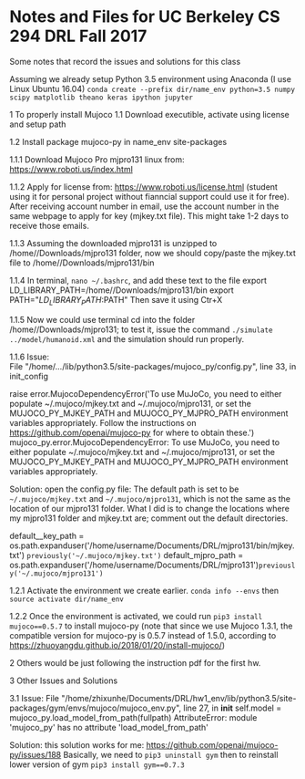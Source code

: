 # Notes and Files for UC Berkeley CS 294 DRL Fall 2017
Some notes that record the issues and solutions for this class

Assuming we already setup Python 3.5 environment using Anaconda (I use Linux Ubuntu 16.04)
`conda create --prefix dir/name_env python=3.5 numpy scipy matplotlib theano keras ipython jupyter`

1 To properly install Mujoco
  1.1 Download executible, activate using license and setup path
  
  1.2 Install package mujoco-py in name_env site-packages
  
  1.1.1 Download Mujoco Pro mjpro131 linux from: https://www.roboti.us/index.html
  
  1.1.2 Apply for license from: https://www.roboti.us/license.html (student using it for personal project without fianncial support could use it for free). After receiving account number in email, use the account number in the same webpage to apply for key (mjkey.txt file). This might take 1-2 days to receive those emails.
  
  1.1.3 Assuming the downloaded mjpro131 is unzipped to /home/<username>/Downloads/mjpro131 folder, now we should copy/paste the mjkey.txt file to /home/<username>/Downloads/mjpro131/bin
  
  1.1.4 In terminal, `nano ~/.bashrc`, and add these text to the file 
    export LD_LIBRARY_PATH=/home/<username>/Downloads/mjpro131/bin
    export PATH="$LD_LIBRARY_PATH:$PATH"
    Then save it using Ctr+X
  
  1.1.5 Now we could use terminal cd into the folder /home/<username>/Downloads/mjpro131; to test it, issue the command
    `./simulate ../model/humanoid.xml` and the simulation should run properly.
  
  1.1.6 Issue:  
    File "/home/.../lib/python3.5/site-packages/mujoco_py/config.py", line 33, in init_config

   raise error.MujocoDependencyError('To use MuJoCo, you need to either populate ~/.mujoco/mjkey.txt and ~/.mujoco/mjpro131, or set the MUJOCO_PY_MJKEY_PATH and MUJOCO_PY_MJPRO_PATH environment variables appropriately. Follow the instructions on https://github.com/openai/mujoco-py for where to obtain these.') mujoco_py.error.MujocoDependencyError: To use MuJoCo, you need to either populate ~/.mujoco/mjkey.txt and ~/.mujoco/mjpro131, or set the MUJOCO_PY_MJKEY_PATH and MUJOCO_PY_MJPRO_PATH environment variables appropriately.
  
   Solution: open the config.py file:
   The default path is set to be `~/.mujoco/mjkey.txt` and `~/.mujoco/mjpro131`, which is not the same as the location of our mjpro131 folder. What I did is to change the locations where my mjpro131 folder and mjkey.txt are; comment out the default directories.
   
   default__key_path = os.path.expanduser('/home/username/Documents/DRL/mjpro131/bin/mjkey.txt') `previously('~/.mujoco/mjkey.txt')`
   default_mjpro_path = os.path.expanduser('/home/username/Documents/DRL/mjpro131')`previously('~/.mujoco/mjpro131')`
      
  
  1.2.1 Activate the environment we create earlier. `conda info --envs` then `source activate dir/name_env`
  
  1.2.2 Once the environment is activated, we could run `pip3 install mujoco==0.5.7` to install mujoco-py (note that since we use Mujoco 1.3.1, the compatible version for mujoco-py is 0.5.7 instead of 1.5.0, according to https://zhuoyangdu.github.io/2018/01/20/install-mujoco/)
  
2 Others would be just following the instruction pdf for the first hw.

3 Other Issues and Solutions

  3.1 Issue:
    File "/home/zhixunhe/Documents/DRL/hw1_env/lib/python3.5/site-packages/gym/envs/mujoco/mujoco_env.py", line 27, in __init__
    self.model = mujoco_py.load_model_from_path(fullpath)
AttributeError: module 'mujoco_py' has no attribute 'load_model_from_path'

  Solution: this solution works for me: https://github.com/openai/mujoco-py/issues/188
    Basically, we need to `pip3 uninstall gym` then to reinstall lower version of gym `pip3 install gym==0.7.3`
